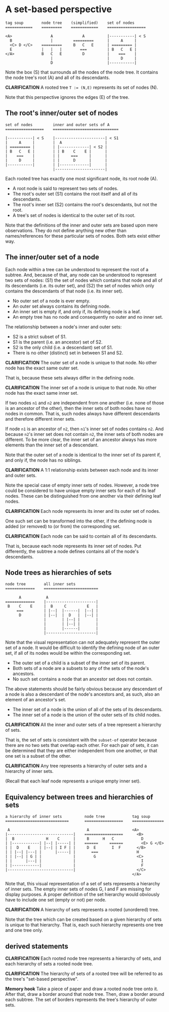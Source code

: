 
<!-- ======================================================================= -->
# A set-based perspective

```
tag soup        node tree    (simplified)    set of nodes
============    =========    ============    =================

<A>                 A             A          |-----------| < S
  B                 |         =========      |     A     |
  <C> D </C>    =========     B   C   E      | ========= |
  E             |   |   |        ===         | B   C   E |
</A>            B   C   E         D          |    ===    |
                    |                        |     D     |
                    D                        |-----------|
```

Note the box (S) that surrounds all the nodes of the node tree.
It contains the node tree's root (A) and all of its descendants.

**CLARIFICATION**
A rooted tree `T := (N,E)` represents its set of nodes (N).

Note that this perspective ignores the edges (E) of the tree.

<!-- ======================================================================= -->
## The root's inner/outer set of nodes

```
set of nodes         inner and outer sets of A
=================    =============================

|-----------| < S    |----------------------| < S1
|     A     |        |  A                   |
| ========= |        | |-------------| < S2 |
| B   C   E |        | | B    C    E |      |
|    ===    |        | |     ===     |      |
|     D     |        | |      D      |      |
|-----------|        | |-------------|      |
                     |----------------------|
```

Each rooted tree has exactly one most significant node, its root node (A).

* A root node is said to represent two sets of nodes.
* The root's outer set (S1) contains the root itself and all of its descendants.
* The root's inner set (S2) contains the root's descendants, but not the root.
* A tree's set of nodes is identical to the outer set of its root.

Note that the definitions of the inner and outer sets are based upon mere
observations. They do not define anything new other than names/references
for these particular sets of nodes. Both sets exist either way.

<!-- ======================================================================= -->
## The inner/outer set of a node

Each node within a tree can be understood to represent the root of a subtree.
And, because of that, any node can be understood to represent two sets of nodes:
(S1) the set of nodes which contains that node and all of its descendants (i.e.
its outer set), and (S2) the set of nodes which only contains the descendants
of that node (i.e. its inner set).

* No outer set of a node is ever empty.
* An outer set always contains its defining node.
* An inner set is empty if, and only if, its defining node is a leaf.
* An empty tree has no node and consequently no outer and no inner set.

The relationship between a node's inner and outer sets:

* S2 is a strict subset of S1.
* S1 is the parent (i.e. an ancestor) set of S2.
* S2 is the only child (i.e. a descendant) set of S1.
* There is no other (distinct) set in between S1 and S2.

**CLARIFICATION**
The outer set of a node is unique to that node.
No other node has the exact same outer set.

That is, because these sets always differ in the defining node.

**CLARIFICATION**
The inner set of a node is unique to that node.
No other node has the exact same inner set.

If two nodes `n1` and `n2` are independent from one another (i.e. none of those
is an ancestor of the other), then the inner sets of both nodes have no nodes
in common. That is, such nodes always have different descendants and therefore
different inner sets.

If node `n1` is an ancestor of `n2`, then `n1`'s inner set of nodes contains
`n2`. And because `n2`'s inner set does not contain `n2`, the inner sets of
both nodes are different. To be more clear, the inner set of an ancestor always
has more elements than the inner set of a descendant.

Note that the outer set of a node is identical to the inner set
of its parent if, and only if, the node has no siblings.

**CLARIFICATION**
A 1:1 relationship exists between each node and its inner and outer sets.

Note the special case of empty inner sets of nodes. However, a node tree could
be considered to have unique empty inner sets for each of its leaf nodes. These
can be distinguished from one another via their defining leaf nodes.

**CLARIFICATION**
Each node represents its inner and its outer set of nodes.

One such set can be transformed into the other, if the defining node is added
(or removed) to (or from) the corresponding set.

**CLARIFICATION**
Each node can be said to contain all of its descendants.

That is, because each node represents its inner set of nodes. Put differently,
the subtree a node defines contains all of the node's descendants.

<!-- ======================================================================= -->
## Node trees as hierarchies of sets

```
node tree        all inner sets
=============    ========================

      A           A
=============    |----------------------|
 B    C    E     |  B     C         E   |
     ===         | |--|  |------|  |--| |
      D          | |--|  |  D   |  |--| |
                 |       | |--| |       |
                 |       | |--| |       |
                 |       |------|       |
                 |----------------------|
```

Note that the visual representation can not adequately represent the outer
set of a node. It would be difficult to identify the defining node of an
outer set, if all of its nodes would be within the corresponding set.

* The outer set of a child is a subset of the inner set of its parent.
* Both sets of a node are a subsets to any of the sets of the node's ancestors.
* No such set contains a node that an ancestor set does not contain.

The above statements should be fairly obvious because any descendant of a node
is also a descendant of the node's ancestors and, as such, also an element of
an ancestor's set.

* The inner set of a node is the union of all of the sets of its descendants.
* The inner set of a node is the union of the outer sets of its child nodes.

**CLARIFICATION**
All the inner and outer sets of a tree represent a hierarchy of sets.

That is, the set of sets is consistent with the `subset-of` operator because
there are no two sets that overlap each other. For each pair of sets, it can be
determined that they are either independent from one another, or that one set
is a subset of the other.

**CLARIFICATION**
Any tree represents a hierarchy of outer sets and a hierarchy of inner sets.

(Recall that each leaf node represents a unique empty inner set).

<!-- ======================================================================= -->
## Equivalency between trees and hierarchies of sets

```
a hierarchy of inner sets          node tree            tag soup          
============================       =================    ==============    

 A                                  A                   <A>
|-----------------------------|    =================      <B>
|  B              H    C      |     B      H   C            D
| |------------| |--| |-----| |    ======     ======        <E> G </E>
| |  D    E    | |--| | I F | |     D  E       I  F       </B>
| | |--| |---| |      |-----| |       ===                 H
| | |--| | G | |              |        G                  <C>
| |      |---| |              |                             I                                  
| |------------|              |                             F                                  
|-----------------------------|                           </C>                                 
                                                        </A>
```

Note that, this visual representation of a set of sets represents a hierarchy
of inner sets. The empty inner sets of nodes G, I and F are missing for display
purposes. A proper definition of the set hierarchy would obviously have to
include one set (empty or not) per node.

**CLARIFICATION**
A hierarchy of sets represents a rooted (unordered) tree.

Note that the tree which can be created based on a given hierarchy of sets is
unique to that hierarchy. That is, each such hierarchy represents one tree and
one tree only.

<!-- ======================================================================= -->
## derived statements

**CLARIFICATION**
Each rooted node tree represents a hierarchy of sets,
and each hierarchy of sets a rooted node tree.

**CLARIFICATION**
The hierarchy of sets of a rooted tree will be
referred to as the tree's "set-based perspective".

**Memory hook**
Take a piece of paper and draw a rooted node tree onto it. After that, draw a
border around that node tree. Then, draw a border around each subtree. The set
of borders represents the tree's hierarchy of outer sets.
